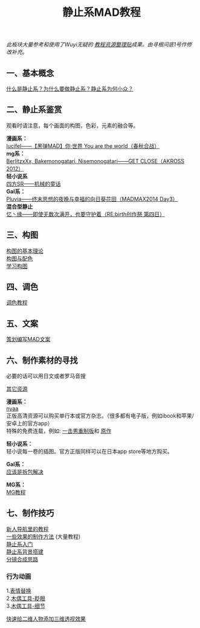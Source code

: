﻿---
title: 静止系MAD教程
---

_此板块大量参考和使用了Wuyi无疑的 [教程资源整理贴](https://tieba.baidu.com/p/5405972673)成果。由寻根问底1号作修改补充。_

## 一、基本概念

[什么是静止系？为什么要做静止系？静止系为何小众？](https://www.bilibili.com/video/av7160470/)

## 二、静止系鉴赏

观看时请注意，每个画面的构图，色彩，元素的融合等。

**漫画系：**  
[lucifel——【黑弹MAD】你·世界 You are the world（春秋合战）](http://www.bilibili.com/video/av1855142/)  
**mg系：**  
[BerlitzxXx, Bakemonogatari, Nisemonogatari——GET CLOSE（AKROSS 2012）](http://www.bilibili.com/video/av425321/)  
**轻小说系**   
[四方SR——机械的童话](http://www.bilibili.com/video/av1646592/)  
**Gal系：**  
[Pluvia——终末思想的夜晚与幸福的向日葵花田（MADMAX2014 Day3）](http://www.bilibili.com/video/av1822170/)  
**混合型静止**   
[忆丶缘——即使无数次满开，也要守护着（RE:birth创作祭 第四日）](http://www.bilibili.com/video/av15939414/#page=2)

## 三、构图

[构图的基本理论](https://tieba.baidu.com/p/1699410947)  
[构图与配色](https://tieba.baidu.com/p/3751890486)  
[学习构图](https://www.bilibili.com/video/av6509670/)

## 四、调色

[调色教程](/tutorial/color)

## 五、文案

[策划编写MAD文案](http://lovebusu.com/ru-he-ce-hua-he-bian-xie-hao-yi-ge-jing-zhi-hua-mad-wen-an/)

## 六、制作素材的寻找

必要的话可以用日文或者罗马音搜

[其它资源](/tutorial/new_guide#resource)

**漫画系：**  
[nyaa](https://nyaa.si/)  
正版高清资源可以购买单行本或官方杂志。（很多都有电子版，例如ibook和苹果/安卓上的官方app）    
特殊的免费连载，例如: [一击男重制版](https://tonarinoyj.jp/episode/13932016480028985383)和 [原作](http://galaxyheavyblow.web.fc2.com/)

**轻小说系：**    
轻小说每一卷的插图。官方正版同样可以在日本app store等地方购买。

**Gal系：**    
[应该是拆包解决](https://tieba.baidu.com/p/2721396538)

**MG系：**    
[MG教程](/n/0)

## 七、制作技巧

[新人导航里的教程](/tutorial/new_guide#no5)  
[一些效果的制作方法](/tutorial/effect) (大量教程)  
[静止系入门](https://www.bilibili.com/video/av4834708/)     
[静止系背景搭建](http://www.bilibili.com/read/cv53505/)      
[分镜合成思路](https://www.bilibili.com/video/av6745199/)

### 行为动画

1.[表情替换](https://www.bilibili.com/video/av6290887/)  
2.[木偶工具-眨眼](https://www.bilibili.com/video/av1713666/)  
3.[木偶工具-细节](https://www.bilibili.com/video/av1734635/)

[快速给二维人物添加三维透视效果](https://www.bilibili.com/video/av21275721)  
